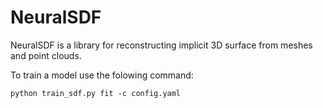 # NeuralSDF

NeuralSDF is a library for reconstructing implicit 3D surface from meshes and point clouds.



To train a model use the folowing command:

```python train_sdf.py fit -c config.yaml```